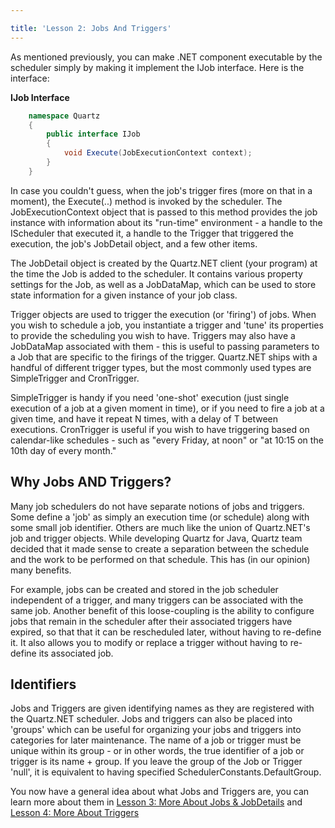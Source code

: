 ```yaml
---

title: 'Lesson 2: Jobs And Triggers'
---
```


As mentioned previously, you can make .NET component executable by the scheduler simply by making it
implement the IJob interface. Here is the interface:

__IJob Interface__

```csharp
    namespace Quartz
    {
        public interface IJob
        {
            void Execute(JobExecutionContext context);
        }
    }
```

In case you couldn't guess, when the job's trigger fires (more on that in a moment), the Execute(..) method
is invoked by the scheduler. The JobExecutionContext object that is passed to this method provides
the job instance with information about its "run-time" environment - a handle to the IScheduler that executed it,
a handle to the Trigger that triggered the execution, the job's JobDetail object, and a few other items.

The JobDetail object is created by the Quartz.NET client (your program) at the time the Job is added
to the scheduler. It contains various property settings for the Job, as well as a JobDataMap, which can be used
to store state information for a given instance of your job class.

Trigger objects are used to trigger the execution (or 'firing') of jobs. When you wish to schedule a job,
you instantiate a trigger and 'tune' its properties to provide the scheduling you wish to have.
Triggers may also have a JobDataMap associated with them - this is useful to passing parameters to a Job
that are specific to the firings of the trigger. Quartz.NET ships with a handful of different trigger types,
but the most commonly used types are SimpleTrigger and CronTrigger.

SimpleTrigger is handy if you need 'one-shot' execution (just single execution of a job at a given moment in time),
or if you need to fire a job at a given time, and have it repeat N times, with a delay of T between executions.
CronTrigger is useful if you wish to have triggering based on calendar-like schedules - such as "every Friday,
at noon" or "at 10:15 on the 10th day of every month."

## Why Jobs AND Triggers?

Many job schedulers do not have separate notions of jobs and triggers. Some define a 'job' as simply an
execution time (or schedule) along with some small job identifier. Others are much like the union
of Quartz.NET's job and trigger objects. While developing Quartz for Java, Quartz team decided that it made sense to create
a separation between the schedule and the work to be performed on that schedule. This has (in our opinion)
many benefits.

For example, jobs can be created and stored in the job scheduler independent of a trigger, and many triggers
can be associated with the same job. Another benefit of this loose-coupling is the ability to configure jobs
that remain in the scheduler after their associated triggers have expired, so that that it can be rescheduled
later, without having to re-define it. It also allows you to modify or replace a trigger without having to
re-define its associated job.

## Identifiers

Jobs and Triggers are given identifying names as they are registered with the Quartz.NET scheduler.
Jobs and triggers can also be placed into 'groups' which can be useful for organizing your jobs and triggers
into categories for later maintenance. The name of a job or trigger must be unique within its group - or in other
words, the true identifier of a job or trigger is its name + group. If you leave the group of the
Job or Trigger 'null', it is equivalent to having specified SchedulerConstants.DefaultGroup.

You now have a general idea about what Jobs and Triggers are, you can learn more about them in
[Lesson 3: More About Jobs & JobDetails](more-about-jobs.md) and [Lesson 4: More About Triggers](more-about-triggers.md)
